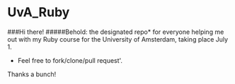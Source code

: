 UvA_Ruby
========
###Hi there!
#####Behold: the designated repo* for everyone helping me out with my Ruby course for the University of Amsterdam, taking place July 1.
* Feel free to fork/clone/pull request'. 

Thanks a bunch!
